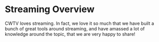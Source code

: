 # Streaming Overview

CWTV loves streaming. In fact, we love it so much that we have built a bunch of
great tools around streaming, and have amassed a lot of knowledge around the
topic, that we are very happy to share!

